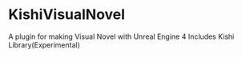 # KishiVisualNovel
A plugin for making Visual Novel with Unreal Engine 4
Includes Kishi Library(Experimental)
